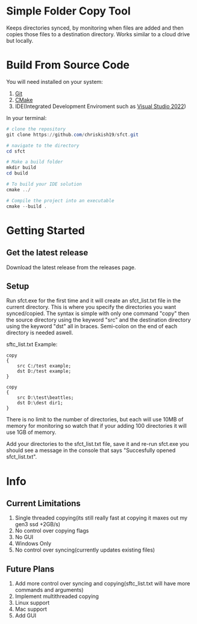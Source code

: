 # Simple Folder Copy Tool
Keeps directories synced, by monitoring when files are added and then copies those files to a destination directory. Works similar to a cloud drive but locally.

# Build From Source Code
You will need installed on your system:
1. [Git](https://git-scm.com/download/win)
2. [CMake](https://cmake.org/)
3. IDE(Integrated Development Enviroment such as [Visual Studio 2022](https://visualstudio.microsoft.com/vs/community/))

In your terminal:
```powershell
# clone the repository
git clone https://github.com/chriskish19/sfct.git

# navigate to the directory
cd sfct

# Make a build folder
mkdir build
cd build

# To build your IDE solution
cmake ../

# Compile the project into an executable
cmake --build .
```

# Getting Started
## Get the latest release
Download the latest release from the releases page.

## Setup
Run sfct.exe for the first time and it will create an sfct_list.txt file in the current directory. This is where you specify the directories you want synced/copied.
The syntax is simple with only one command "copy" then the source directory using the keyword "src" and the destination directory using the keyword "dst" all in braces. 
Semi-colon on the end of each directory is needed aswell.

sftc_list.txt Example:
```
copy
{
    src C:/test example;
    dst D:/test example;
}

copy
{
    src D:\test\beattles;
    dst D:\dest dir1;
}

```

There is no limit to the number of directories, but each will use 10MB of memory for monitoring so watch that if your adding 100 directories it will use 1GB of memory.

Add your directories to the sfct_list.txt file, save it and re-run sfct.exe you should see a message in the console that says "Succesfully opened sfct_list.txt".

# Info
## Current Limitations
1. Single threaded copying(its still really fast at copying it maxes out my gen3 ssd +2GB/s)
2. No control over copying flags
3. No GUI
4. Windows Only
5. No control over syncing(currently updates existing files)


## Future Plans
1. Add more control over syncing and copying(sftc_list.txt will have more commands and arguments)
2. Implement multithreaded copying
3. Linux support
4. Mac support
5. Add GUI



